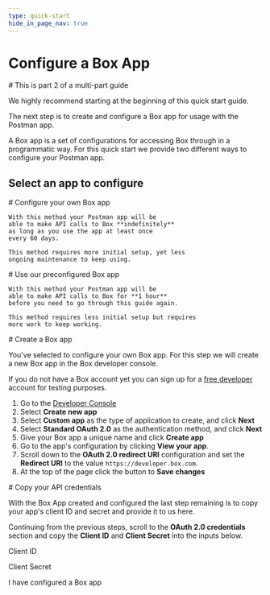 ```yaml
---
type: quick-start
hide_in_page_nav: true
---
```


# Configure a Box App

<Message> 
  # This is part 2 of a multi-part guide

  We highly recommend starting at the beginning of this quick start guide.
</Message>

The next step is to create and configure a Box app for usage with the Postman
app.

A Box app is a set of configurations for accessing Box through in a programmatic
way. For this quick start we provide two different ways to configure your
Postman app.

## Select an app to configure

<Grid columns='2'>
  <Choose option='own' color='blue'>
    # Configure your own Box app

    With this method your Postman app will be
    able to make API calls to Box **indefinitely**
    as long as you use the app at least once
    every 60 days.

    This method requires more initial setup, yet less
    ongoing maintenance to keep using.
  </Choose>

  <Choose option='box' color='red'>
    # Use our preconfigured Box app

    With this method your Postman app will be
    able to make API calls to Box for **1 hour**
    before you need to go through this guide again.

    This method requires less initial setup but requires
    more work to keep working.
  </Choose>
</Grid>

<Choice option='own' color='blue'>
  # Create a Box app

  You've selected to configure your own Box app. For this step we will create a
  new Box app in the Box developer console.
  
  If you do not have a Box account yet you can sign up for a [free
  developer][signup] account for testing purposes.

  1. Go to the [Developer Console][devconsole]
  1. Select **Create new app**
  1. Select **Custom app** as the type of application to create, and click **Next**
  1. Select **Standard OAuth 2.0** as the authentication method, and click
     **Next**
  1. Give your Box app a unique name and click **Create app**
  1. Go to the app's configuration by clicking **View your app**.
  1. Scroll down to the **OAuth 2.0 redirect URI** configuration and set the
     **Redirect URI** to the value `https://developer.box.com`.
  1. At the top of the page click the button to **Save changes**
</Choice>

<Choice option='own' color='blue'>
  # Copy your API credentials

  With the Box App created and configured the last step remaining is to copy
  your app's client ID and secret and provide it to us here.

  Continuing from the previous steps, scroll to the **OAuth 2.0 credentials**
  section and copy the **Client ID** and **Client Secret** into the inputs
  below.

  <Store 
    id='custom_app_client_id' 
    placeholder='zECq2EkYBjZ...'
    pattern='\w{32}'>
    Client ID
  </Store>
  
  <Store 
    id='custom_app_client_secret' 
    placeholder='913td9hr6jo...'
    pattern='\w{32}'>
    Client Secret
  </Store>
</Choice>

<Observe option='box,own'>
  <Next>I have configured a Box app</Next>
</Observe>

[devconsole]: https://account.box.com/developers/services
[signup]: https://account.box.com/signup/n/developer
